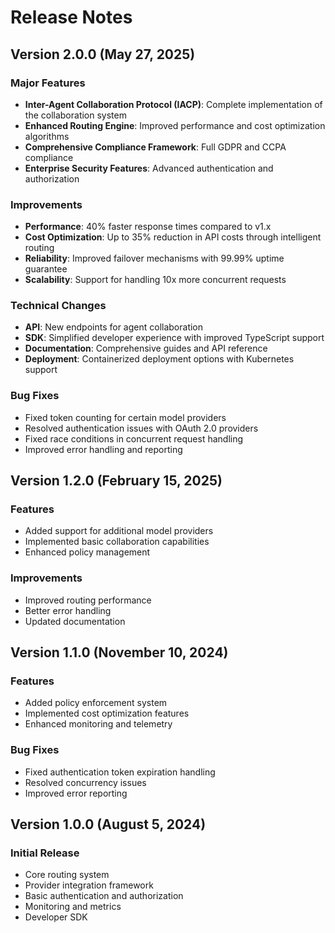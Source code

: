# Release Notes

## Version 2.0.0 (May 27, 2025)

### Major Features

- **Inter-Agent Collaboration Protocol (IACP)**: Complete implementation of the collaboration system
- **Enhanced Routing Engine**: Improved performance and cost optimization algorithms
- **Comprehensive Compliance Framework**: Full GDPR and CCPA compliance
- **Enterprise Security Features**: Advanced authentication and authorization

### Improvements

- **Performance**: 40% faster response times compared to v1.x
- **Cost Optimization**: Up to 35% reduction in API costs through intelligent routing
- **Reliability**: Improved failover mechanisms with 99.99% uptime guarantee
- **Scalability**: Support for handling 10x more concurrent requests

### Technical Changes

- **API**: New endpoints for agent collaboration
- **SDK**: Simplified developer experience with improved TypeScript support
- **Documentation**: Comprehensive guides and API reference
- **Deployment**: Containerized deployment options with Kubernetes support

### Bug Fixes

- Fixed token counting for certain model providers
- Resolved authentication issues with OAuth 2.0 providers
- Fixed race conditions in concurrent request handling
- Improved error handling and reporting

## Version 1.2.0 (February 15, 2025)

### Features

- Added support for additional model providers
- Implemented basic collaboration capabilities
- Enhanced policy management

### Improvements

- Improved routing performance
- Better error handling
- Updated documentation

## Version 1.1.0 (November 10, 2024)

### Features

- Added policy enforcement system
- Implemented cost optimization features
- Enhanced monitoring and telemetry

### Bug Fixes

- Fixed authentication token expiration handling
- Resolved concurrency issues
- Improved error reporting

## Version 1.0.0 (August 5, 2024)

### Initial Release

- Core routing system
- Provider integration framework
- Basic authentication and authorization
- Monitoring and metrics
- Developer SDK
